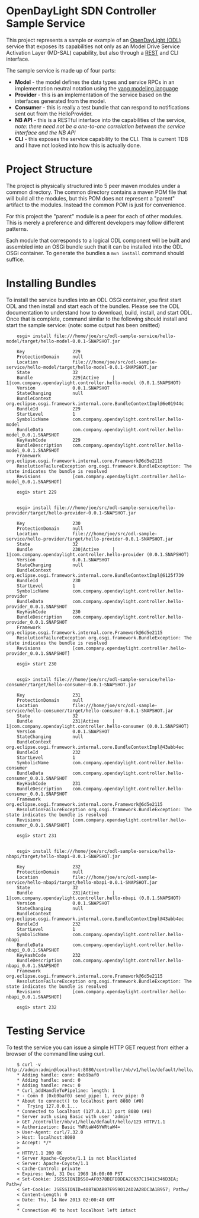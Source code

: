 OpenDayLight SDN Controller Sample Service
==================

This project represents a sample or example of an
[OpenDayLight (ODL)](http://www.opendaylight.org/) service
that exposes its capabilities not only as an Model Drive Service Activation
Layer (MD-SAL) capability, but also through a [REST](http://en.wikipedia.org/wiki/Representational_state_transfer)
and CLI interface.

The sample service is made up of four parts:

- __Model__ - the model defines the data types and service RPCs in an implementation
    neutral notation using the [yang modeling language](https://tools.ietf.org/html/rfc6020)
- __Provider__ - this is an implementation of the service based on the interfaces generated from the model.
- __Consumer__ - this is really a test bundle that can respond to notifications sent out from the HelloProvider.
- __NB API__ - this is a RESTful interface into the capabilities of the service,
    *note: there need not be a one-to-one correlation between the service interface and the NB API*   
- __CLI__ - this exposes the service capability to the CLI. This is current TDB and I have not looked into how this is actually done. 

Project Structure
====
The project is physically structured into 5 peer maven modules under a common
directory. The common directory contains a maven POM file that will build all
the modules, but this POM does not represent a "parent" artifact to the modules.
Instead the common POM is just for convenience.

For this project the "parent" module is a peer for each of other modules. This
is merely a preference and different developers may follow different patterns.

Each module that corresponds to a logical ODL component will be built and
assembled into an OSGi bundle such that it can be installed into the ODL OSGi
container. To generate the bundles a `mvn install` command should suffice.

Installing Bundles
====
To install the service bundles into an ODL OSGi container, you first start ODL
and then install and start each of the bundles. Please see the ODL documentation
to understand how to download, build, install, and start ODL. Once that is
complete, command similar to the following should install and start the
sample service: (note: some output has been omitted)

        osgi> install file:///home/joe/src/odl-sample-service/hello-model/target/hello-model-0.0.1-SNAPSHOT.jar
        
        Key                  229
        ProtectionDomain     null
        Location             file:///home/joe/src/odl-sample-service/hello-model/target/hello-model-0.0.1-SNAPSHOT.jar
        State                32
        Bundle               229|Active     |    1|com.company.opendaylight.controller.hello-model (0.0.1.SNAPSHOT)
        Version              0.0.1.SNAPSHOT
        StateChanging        null
        BundleContext        org.eclipse.osgi.framework.internal.core.BundleContextImpl@6e01944c
        BundleId             229
        StartLevel           1
        SymbolicName         com.company.opendaylight.controller.hello-model
        BundleData           com.company.opendaylight.controller.hello-model_0.0.1.SNAPSHOT
        KeyHashCode          229
        BundleDescription    com.company.opendaylight.controller.hello-model_0.0.1.SNAPSHOT
        Framework            org.eclipse.osgi.framework.internal.core.Framework@6d5e2115
        ResolutionFailureException org.osgi.framework.BundleException: The state indicates the bundle is resolved
        Revisions            [com.company.opendaylight.controller.hello-model_0.0.1.SNAPSHOT]
        
        osgi> start 229
        
        
        osgi> install file:///home/joe/src/odl-sample-service/hello-provider/target/hello-provider-0.0.1-SNAPSHOT.jar
        
        Key                  230
        ProtectionDomain     null
        Location             file:///home/joe/src/odl-sample-service/hello-provider/target/hello-provider-0.0.1-SNAPSHOT.jar
        State                32
        Bundle               230|Active     |    1|com.company.opendaylight.controller.hello-provider (0.0.1.SNAPSHOT)
        Version              0.0.1.SNAPSHOT
        StateChanging        null
        BundleContext        org.eclipse.osgi.framework.internal.core.BundleContextImpl@6125f739
        BundleId             230
        StartLevel           1
        SymbolicName         com.company.opendaylight.controller.hello-provider
        BundleData           com.company.opendaylight.controller.hello-provider_0.0.1.SNAPSHOT
        KeyHashCode          230
        BundleDescription    com.company.opendaylight.controller.hello-provider_0.0.1.SNAPSHOT
        Framework            org.eclipse.osgi.framework.internal.core.Framework@6d5e2115
        ResolutionFailureException org.osgi.framework.BundleException: The state indicates the bundle is resolved
        Revisions            [com.company.opendaylight.controller.hello-provider_0.0.1.SNAPSHOT]
        
        osgi> start 230
        
        
        osgi> install file:///home/joe/src/odl-sample-service/hello-consumer/target/hello-consumer-0.0.1-SNAPSHOT.jar
        
        Key                  231
        ProtectionDomain     null
        Location             file:///home/joe/src/odl-sample-service/hello-consumer/target/hello-consumer-0.0.1-SNAPSHOT.jar
        State                32
        Bundle               231|Active     |    1|com.company.opendaylight.controller.hello-consumer (0.0.1.SNAPSHOT)
        Version              0.0.1.SNAPSHOT
        StateChanging        null
        BundleContext        org.eclipse.osgi.framework.internal.core.BundleContextImpl@43abb4ec
        BundleId             232
        StartLevel           1
        SymbolicName         com.company.opendaylight.controller.hello-consumer
        BundleData           com.company.opendaylight.controller.hello-consumer_0.0.1.SNAPSHOT
        KeyHashCode          231
        BundleDescription    com.company.opendaylight.controller.hello-consumer_0.0.1.SNAPSHOT
        Framework            org.eclipse.osgi.framework.internal.core.Framework@6d5e2115
        ResolutionFailureException org.osgi.framework.BundleException: The state indicates the bundle is resolved
        Revisions            [com.company.opendaylight.controller.hello-consumer_0.0.1.SNAPSHOT]
        
        osgi> start 231
                
        
        osgi> install file:///home/joe/src/odl-sample-service/hello-nbapi/target/hello-nbapi-0.0.1-SNAPSHOT.jar
        
        Key                  232
        ProtectionDomain     null
        Location             file:///home/joe/src/odl-sample-service/hello-nbapi/target/hello-nbapi-0.0.1-SNAPSHOT.jar
        State                32
        Bundle               231|Active     |    1|com.company.opendaylight.controller.hello-nbapi (0.0.1.SNAPSHOT)
        Version              0.0.1.SNAPSHOT
        StateChanging        null
        BundleContext        org.eclipse.osgi.framework.internal.core.BundleContextImpl@43abb4ec
        BundleId             232
        StartLevel           1
        SymbolicName         com.company.opendaylight.controller.hello-nbapi
        BundleData           com.company.opendaylight.controller.hello-nbapi_0.0.1.SNAPSHOT
        KeyHashCode          232
        BundleDescription    com.company.opendaylight.controller.hello-nbapi_0.0.1.SNAPSHOT
        Framework            org.eclipse.osgi.framework.internal.core.Framework@6d5e2115
        ResolutionFailureException org.osgi.framework.BundleException: The state indicates the bundle is resolved
        Revisions            [com.company.opendaylight.controller.hello-nbapi_0.0.1.SNAPSHOT]
        
        osgi> start 232
        
Testing Service
====
To test the service you can issue a simple HTTP GET request from either a browser of the command line using curl.

        $ curl -v http://admin:admin@localhost:8080/controller/nb/v1/hello/default/hello/123
        * Adding handle: conn: 0xb9baf0
        * Adding handle: send: 0
        * Adding handle: recv: 0
        * Curl_addHandleToPipeline: length: 1
        * - Conn 0 (0xb9baf0) send_pipe: 1, recv_pipe: 0
        * About to connect() to localhost port 8080 (#0)
        *   Trying 127.0.0.1...
        * Connected to localhost (127.0.0.1) port 8080 (#0)
        * Server auth using Basic with user 'admin'
        > GET /controller/nb/v1/hello/default/hello/123 HTTP/1.1
        > Authorization: Basic YWRtaW46YWRtaW4=
        > User-Agent: curl/7.32.0
        > Host: localhost:8080
        > Accept: */*
        > 
        < HTTP/1.1 200 OK
        * Server Apache-Coyote/1.1 is not blacklisted
        < Server: Apache-Coyote/1.1
        < Cache-Control: private
        < Expires: Wed, 31 Dec 1969 16:00:00 PST
        < Set-Cookie: JSESSIONIDSSO=AF037BBEFDDDEA2C637C1941C346D3EA; Path=/
        < Set-Cookie: JSESSIONID=4087ADAB87E9590124D2A28DC3A1B957; Path=/
        < Content-Length: 0
        < Date: Thu, 14 Nov 2013 02:00:40 GMT
        < 
        * Connection #0 to host localhost left intact        
        
